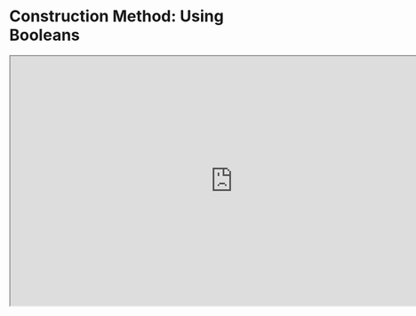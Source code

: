 # Construction Method: Using Booleans

<p><iframe src="https://www.youtube.com/embed/zaUNqMmpNNU?rel=0" width="800" height="450" allowfullscreen="allowfullscreen" allow="accelerometer; autoplay; clipboard-write; encrypted-media; gyroscope; picture-in-picture"></iframe></p>